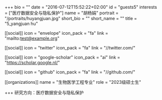 
+++
bio = ""
date = "2016-07-12T15:52:22+02:00"
id = "guests5"
interests = ["医疗数据安全与隐私保护"]
name = "胡杨娟"
portrait = "/portraits/huyangjuan.jpg"
short_bio = ""
short_name = ""
title = "5_yangjuan hu"

[[social]]
    icon = "envelope"
    icon_pack = "fa"
    link = "mailto:test@example.org"

[[social]]
    icon = "twitter"
    icon_pack = "fa"
    link = "//twitter.com/"

[[social]]
    icon = "google-scholar"
    icon_pack = "ai"
    link = "https://scholar.google.nl/"

[[social]]
    icon = "github"
    icon_pack = "fa"
    link = "//github.com/"

[[organizations]]
    name = "生物医学工程专业"
    role = "2023级硕士生"

+++
研究方向：医疗数据安全与隐私保护